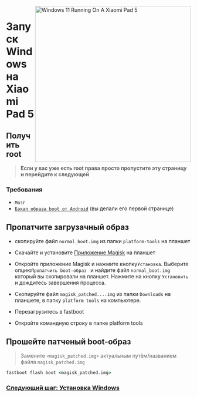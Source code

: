 
<img align="right" src="https://raw.githubusercontent.com/erdilS/Port-Windows-11-Xiaomi-Pad-5/main/nabu.png" width="425" alt="Windows 11 Running On A Xiaomi Pad 5">


# Запуск Windows на Xiaomi Pad 5

## Получить root
> **Если у вас уже есть root права просто пропустите эту страницу и перейдите к следующей**

### Требования
- ```Мозг```
- [```Бэкап образа boot от Android```](/guide/English/1-partition-en.md#Make-a-backup-of-your-existing-boot-image) (вы делали его первой странице)


## Пропатчите загрузачный образ

- скопируйте файл ```normal_boot.img``` из папки ```platform-tools``` на планшет 


- Скачайте и установите [Приложение Magisk](https://github.com/topjohnwu/Magisk/releases/latest) на планшет
  
-  Откройте приложение Magisk и нажмите кнопку```Установка```. Выберите опцию```Пропатчить boot-образ ``` и найдите файл ```normal_boot.img``` который вы скопировали на планшет. Нажмите на кнопку ```Установить``` и дождитесь завершения процесса.
  
- Скопируйте файл ```magisk_patched....img``` из папки ```Downloads``` на планшете, в папку  ```platform tools``` на компьютере. 

- Перезагрузитесь в fastboot
  
- Откройте командную строку в папке platform tools 
 ## Прошейте патченый boot-образ
 > Замените `<magisk_patched.img>` актуальным путём/названием файла ```magisk_patched.img``` 
```cmd
fastboot flash boot <magisk_patched.img>
```

### [Следующий шаг: Установка Windows](/guide/Russian/3-install-ru.md)
